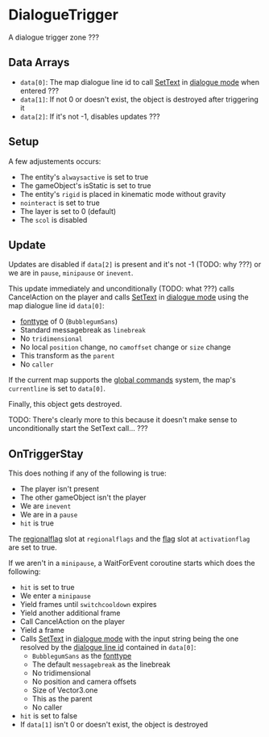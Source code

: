 # DialogueTrigger
A dialogue trigger zone ???

## Data Arrays
- `data[0]`: The map dialogue line id to call [SetText](../../../SetText/SetText.md) in [dialogue mode](../../../SetText/Dialogue%20mode.md) when entered ???
- `data[1]`: If not 0 or doesn't exist, the object is destroyed after triggering it
- `data[2]`: If it's not -1, disables updates ???

## Setup
A few adjustements occurs:
- The entity's `alwaysactive` is set to true
- The gameObject's isStatic is set to true
- The entity's `rigid` is placed in kinematic mode without gravity
- `nointeract` is set to true
- The layer is set to 0 (default)
- The `scol` is disabled

## Update
Updates are disabled if `data[2]` is present and it's not -1 (TODO: why ???) or we are in `pause`, `minipause` or `inevent`.

This update immediately and unconditionally (TODO: what ???) calls CancelAction on the player and calls [SetText](../../../SetText/SetText.md) in [dialogue mode](../../../SetText/Dialogue%20mode.md) using the map dialogue line id `data[0]`:
- [fonttype](../../../SetText/Notable%20states.md#fonttype) of 0 (`BubblegumSans`)
- Standard messagebreak as `linebreak`
- No `tridimensional`
- No local `position` change, no `camoffset` change or `size` change
- This transform as the `parent`
- No `caller`

If the current map supports the [global commands](../../../SetText/Related%20Systems/GlobalCommand.md) system, the map's `currentline` is set to `data[0]`.

Finally, this object gets destroyed.

TODO: There's clearly more to this because it doesn't make sense to unconditionally start the SetText call... ???

## OnTriggerStay
This does nothing if any of the following is true:
- The player isn't present
- The other gameObject isn't the player
- We are `inevent`
- We are in a `pause`
- `hit` is true 

The [regionalflag](../../../Flags%20arrays/Regionalflags.md) slot at `regionalflags` and the [flag](../../../Flags%20arrays/flags.md) slot at `activationflag` are set to true.

If we aren't in a `minipause`, a WaitForEvent coroutine starts which does the following:
- `hit` is set to true
- We enter a `minipause`
- Yield frames until `switchcooldown` expires
- Yield another additional frame
- Call CancelAction on the player
- Yield a frame
- Calls [SetText](../../../SetText/SetText.md) in [dialogue mode](../../../SetText/Dialogue%20mode.md) with the input string being the one resolved by the [dialogue line id](../../../SetText/Common%20commands%20id%20schemes/Dialogue%20line%20id.md) contained in `data[0]`:
  - `BubblegumSans` as the [fonttype](../../../SetText/Notable%20states.md#fonttype)
  - The default `messagebreak` as the linebreak
  - No tridimensional
  - No position and camera offsets
  - Size of Vector3.one
  - This as the parent
  - No caller
- `hit` is set to false
- If `data[1]` isn't 0 or doesn't exist, the object is destroyed

